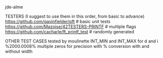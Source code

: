 jde-alme

TESTERS (I suggest to use them in this order, from basic to advance)
https://github.com/gavinfielder/pft # basic unit tests
https://github.com/Mazoise/42TESTERS-PRINTF # multiple flags
https://github.com/cacharle/ft_printf_test # randomly generated 

OTHER TEST CASES tested by moulinette
INT_MIN and INT_MAX for d and i
%2000.0008% multiple zeros for precision with % conversion 
            with and without width
